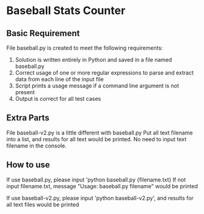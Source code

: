 # Baseball Stats Counter

## Basic Requirement

File baseball.py is created to meet the following requirements:
1. Solution is written entirely in Python and saved in a file named baseball.py
2. Correct usage of one or more regular expressions to parse and extract data from each line of the input file
3. Script prints a usage message if a command line argument is not present
4. Output is correct for all test cases

## Extra Parts

File baseball-v2.py is a little different with baseball.py
Put all text filename into a list, and results for all text would be printed. No need to input text filename in the console.


## How to use

If use baseball.py, please input 'python baseball.py {filename.txt}
If not input filename.txt, message "Usage: baseball.py filename" would be printed

If use baseball-v2.py, please input 'python baseball-v2.py', and results for all text files would be printed
